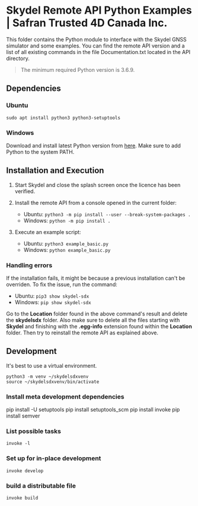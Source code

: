 # Skydel Remote API Python Examples | Safran Trusted 4D Canada Inc.

This folder contains the Python module to interface with the Skydel GNSS
simulator and some examples. You can find the remote API version and a list of
all existing commands in the file Documentation.txt located in the API
directory.

> The minimum required Python version is 3.6.9.

## Dependencies

### Ubuntu

```
sudo apt install python3 python3-setuptools
```

### Windows

Download and install latest Python version from
[here](https://www.python.org/downloads/). Make sure to add Python to the system
PATH.

## Installation and Execution

1. Start Skydel and close the splash screen once the licence has been verified.

2. Install the remote API from a console opened in the current folder:

    - Ubuntu: `python3 -m pip install --user --break-system-packages .`
    - Windows: `python -m pip install .`

3. Execute an example script:

    - Ubuntu: `python3 example_basic.py`
    - Windows: `python example_basic.py`

### Handling errors

If the installation fails, it might be because a previous installation can't be overriden.
To fix the issue, run the command:

- Ubuntu: `pip3 show skydel-sdx`
- Windows: `pip show skydel-sdx`

Go to the **Location** folder found in the above command's result and delete the
**skydelsdx** folder. Also make sure to delete all the files starting with
**Skydel** and finishing with the **.egg-info** extension found within the
**Location** folder. Then try to reinstall the remote API as explained above.

## Development

It's best to use a virtual environment.

```console
python3 -m venv ~/skydelsdxvenv
source ~/skydelsdxvenv/bin/activate
```

### Install meta development dependencies

pip install -U setuptools
pip install setuptools_scm
pip install invoke
pip install semver

### List possible tasks

```console
invoke -l
```

### Set up for in-place development

```console
invoke develop
```

### build a distributable file

```console
invoke build
```
